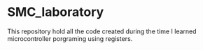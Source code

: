# SMC_laboratory
This repository hold all the code created during the time I learned microcontroller porgraming using registers. 
